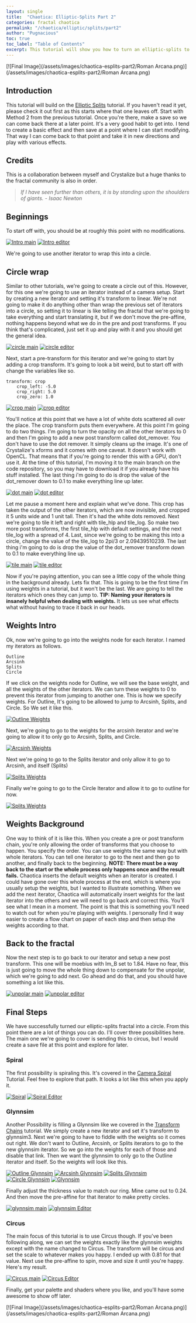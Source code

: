 ```yaml
---
layout: single
title:  "Chaotica: Elliptic-Splits Part 2"
categories: fractal chaotica
permalink: "/chaotica/elliptic/splits/part2"
author: "Pugnacious"
toc: true
toc_label: "Table of Contents"
excerpt: This tutorial will show you how to turn an elliptic-splits to 11.
---
```


[![Final Image](/assets/images/chaotica-esplits-part2/Roman Arcana.png)](/assets/images/chaotica-esplits-part2/Roman Arcana.png)

## Introduction

This tutorial will build on the [Elliptic Splits][esplits] tutorial.  If you haven't read it yet, please check it out first as this starts where that one leaves off.  Start with Method 2 from the previous tutorial.  Once you're there, make a save so we can come back there at a later point.  It's a very good habit to get into.  I tend to create a basic effect and then save at a point where I can start modifying.  That way I can come back to that point and take it in new directions and play with various effects.

## Credits

This is a collaboration between myself and Crystalize but a huge thanks to the fractal community is also in order.  

> *If I have seen further than others, it is by standing upon the shoulders of giants.  - Isaac Newton*

## Beginnings

To start off with, you should be at roughly this point with no modifications.  

[![Intro main](/assets/images/chaotica-esplits-part2/chaotica_aVRjmNSECZ.png)](/assets/images/chaotica-esplits-part2/chaotica_aVRjmNSECZ.png)
[![Intro editor](/assets/images/chaotica-esplits-part2/chaotica_VVyZWVQZam.png)](/assets/images/chaotica-esplits-part2/chaotica_VVyZWVQZam.png)

We're going to use another iterator to wrap this into a circle.

## Circle wrap

Similar to other tutorials, we're going to create a circle out of this.  However, for this one we're going to use an iterator instead of a camera setup.
Start by creating a new iterator and setting it's transform to linear.  We're not going to make it do anything other than wrap the previous set of iterators into a circle, so setting it to linear is like telling the fractal that we're going to take everything and start translating it, but if we don't move the pre-affine, nothing happens beyond what we do in the pre and post transforms.  If you think that's complicated, just set it up and play with it and you should get the general idea.

[![circle main](/assets/images/chaotica-esplits-part2/chaotica_mHL7CPrgB6.png)](/assets/images/chaotica-esplits-part2/chaotica_mHL7CPrgB6.png)
[![circle editor](/assets/images/chaotica-esplits-part2/chaotica_fNFeNvcDb6.png)](/assets/images/chaotica-esplits-part2/chaotica_fNFeNvcDb6.png)

Next, start a pre-transform for this iterator and we're going to start by adding a crop transform.  It's going to look a bit weird, but to start off with change the variables like so.

    transform: crop
        crop_left: -5.0
        crop_right: 5.0
        crop_zero: 1.0

[![crop main](/assets/images/chaotica-esplits-part2/chaotica_3ek9C2PAlw.png)](/assets/images/chaotica-esplits-part2/chaotica_3ek9C2PAlw.png)
[![crop editor](/assets/images/chaotica-esplits-part2/chaotica_FLRLu4cgy5.png)](/assets/images/chaotica-esplits-part2/chaotica_FLRLu4cgy5.png)

You'll notice at this point that we have a lot of white dots scattered all over the place.  The crop transform puts them everywhere.  At this point I'm going to do two things.  I'm going to turn the opacity on all the other iterators to 0 and then I'm going to add a new post transform called dot_remover.  You don't have to use the dot remover.  It simply cleans up the image.  It's one of Crystalize's xforms and it comes with one caveat.  It doesn't work with OpenCL.  That means that if you're going to render this with a GPU, don't use it.  At the time of this tutorial, I'm moving it to the main branch on the code repository, so you may have to download it if you already have his stuff installed. The last thing i'm going to do is drop the value of the dot_remover down to 0.1 to make everything line up later.

[![dot main](/assets/images/chaotica-esplits-part2/chaotica_DRzpDwbsND.png)](/assets/images/chaotica-esplits-part2/chaotica_DRzpDwbsND.png)
[![dot editor](/assets/images/chaotica-esplits-part2/chaotica_J7RGQM2dLb.png)](/assets/images/chaotica-esplits-part2/chaotica_J7RGQM2dLb.png)

Let me pause a moment here and explain what we've done.  This crop has taken the output of the other iterators, which are now invisible, and cropped it 5 units wide and 1 unit tall.  Then it's had the white dots removed.  Next we're going to tile it left and right with tile_hlp and tile_log.  So make two more post transforms, the first tile_hlp with default settings, and the next tile_log with a spread of 4.  Last, since we're going to be making this into a circle, change the value of the tile_log to 2pi/3 or 2.09439510239. The last thing i'm going to do is drop the value of the dot_remover transform down to 0.1 to make everything line up.

[![tile main](/assets/images/chaotica-esplits-part2/chaotica_8hz8MK7kXe.png)](/assets/images/chaotica-esplits-part2/chaotica_8hz8MK7kXe.png)
[![tile editor](/assets/images/chaotica-esplits-part2/chaotica_boH5v3a6UG.png)](/assets/images/chaotica-esplits-part2/chaotica_boH5v3a6UG.png)

Now if you're paying attention, you can see a little copy of the whole thing in the background already.  Lets fix that.  This is going to be the first time I'm using weights in a tutorial, but it won't be the last.  We are going to tell the iterators which ones they can jump to.  **TIP: Naming your iterators is insanely helpful when dealing with weights.** It lets us see what effects what without having to trace it back in our heads.  

## Weights Intro

Ok, now we're going to go into the weights node for each iterator.  I named my iterators as follows.

    Outline
    Arcsinh
    Splits
    Circle

If we click on the weights node for Outline, we will see the base weight, and all the weights of the other iterators.  We can turn these weights to 0 to prevent this iterator from jumping to another one.  This is how we specify weights.  For Outline, It's going to be allowed to jump to Arcsinh, Splits, and Circle.  So We set it like this.

[![Outline Weights](/assets/images/chaotica-esplits-part2/chaotica_Nv9sB4nYeD.png)](/assets/images/chaotica-esplits-part2/chaotica_Nv9sB4nYeD.png)

Next, we're going to go to the weights for the arcsinh iterator and we're going to allow it to only go to Arcsinh, Splits, and Circle.

[![Arcsinh Weights](/assets/images/chaotica-esplits-part2/chaotica_wnBL7pRcMK.png)](/assets/images/chaotica-esplits-part2/chaotica_wnBL7pRcMK.png)

Next we're going to go to the Splits iterator and only allow it to go to Arcsinh, and itself (Splits)

[![Splits Weights](/assets/images/chaotica-esplits-part2/chaotica_DYcybJfn9j.png)](/assets/images/chaotica-esplits-part2/chaotica_DYcybJfn9j.png)

Finally we're going to go to the Circle Iterator and allow it to go to outline for now.

[![Splits Weights](/assets/images/chaotica-esplits-part2/chaotica_DYcybJfn9j.png)](/assets/images/chaotica-esplits-part2/chaotica_DYcybJfn9j.png)

## Weights Background

One way to think of it is like this.  When you create a pre or post transform chain, you're only allowing the order of transforms that you choose to happen.  You specify the order.  You can use weights the same way but with whole iterators.  You can tell one iterator to go to the next and then go to another, and finally back to the beginning.  **NOTE: There must be a way back to the start or the whole process only happens once and the result fails.**  Chaotica inserts the default weights when an iterator is created.  I could have gone over this whole process at the end, which is where you usually setup the weights, but I wanted to illustrate something.  When we add the next iterator, Chaotica will automatically insert weights for the last iterator into the others and we will need to go back and correct this.  You'll see what I mean in a moment.  The point is that this is something you'll need to watch out for when you're playing with weights.  I personally find it way easier to create a flow chart on paper of each step and then setup the weights according to that.  

## Back to the fractal

Now the next step is to go back to our iterator and setup a new post transform.  This one will be moebius with Im_B set to 1.84.  Have no fear, this is just going to move the whole thing down to compensate for the unpolar, which we're going to add next.  Go ahead and do that, and you should have something a lot like this.

[![unpolar main](/assets/images/chaotica-esplits-part2/chaotica_2RIV0JSC7y.png)](/assets/images/chaotica-esplits-part2/chaotica_2RIV0JSC7y.png)
[![unpolar editor](/assets/images/chaotica-esplits-part2/chaotica_UJa0N2G6ty.png)](/assets/images/chaotica-esplits-part2/chaotica_UJa0N2G6ty.png)

## Final Steps

We have successfully turned our elliptic-splits fractal into a circle. From this point there are a lot of things you can do.  I'll cover three possibilities here.  The main one we're going to cover is sending this to circus, but I would create a save file at this point and explore for later.

### Spiral

The first possibility is spiraling this.  It's covered in the [Camera Spiral][camspiral] Tutorial.  Feel free to explore that path.  It looks a lot like this when you apply it.

[![Spiral](/assets/images/chaotica-esplits-part2/chaotica_9zUzyaPnWt.png)](/assets/images/chaotica-esplits-part2/chaotica_9zUzyaPnWt.png)
[![Spiral Editor](/assets/images/chaotica-esplits-part2/chaotica_HC64mvI8Ma.png)](/assets/images/chaotica-esplits-part2/chaotica_HC64mvI8Ma.png)

### Glynnsim

Another Possibility is filling a Glynnsim like we covered in the [Transform Chains][chains] tutorial.  We simply create a new iterator and set it's transform to glynnsim3.  Next we're going to have to fiddle with the weights so it comes out right.  We don't want to Outline, Arcsinh, or Splits iterators to go to the new glynnsim iterator.  So we go into the weights for each of those and disable that link.  Then we want the glynnsim to only go to the Outline iterator and itself.  So the weights will look like this.

[![Outline Glynnsim](/assets/images/chaotica-esplits-part2/chaotica_HOsrsvkGoA.png)](/assets/images/chaotica-esplits-part2/chaotica_HOsrsvkGoA.png)
[![Arcsinh Glynnsim](/assets/images/chaotica-esplits-part2/chaotica_9zpUS5j0mc.png)](/assets/images/chaotica-esplits-part2/chaotica_9zpUS5j0mc.png)
[![Splits Glynnsim](/assets/images/chaotica-esplits-part2/chaotica_e1kL7XJw0v.png)](/assets/images/chaotica-esplits-part2/chaotica_e1kL7XJw0v.png)
[![Circle Glynnsim](/assets/images/chaotica-esplits-part2/chaotica_QDP4343YYp.png)](/assets/images/chaotica-esplits-part2/chaotica_QDP4343YYp.png)
[![Glynnsim](/assets/images/chaotica-esplits-part2/chaotica_rzTXHyOwuo.png)](/assets/images/chaotica-esplits-part2/chaotica_rzTXHyOwuo.png)

Finally adjust the thickness value to match our ring.  Mine came out to 0.24.  And then move the pre-affine for that iterator to make pretty circles.

[![glynnsim main](/assets/images/chaotica-esplits-part2/chaotica_N0VOoc9loU.png)](/assets/images/chaotica-esplits-part2/chaotica_N0VOoc9loU.png)
[![glynnsim Editor](/assets/images/chaotica-esplits-part2/chaotica_EpYqkXMRQJ.png)](/assets/images/chaotica-esplits-part2/chaotica_EpYqkXMRQJ.png)

### Circus

The main focus of this tutorial is to use Circus though.  If you've been following along, we can set the weights exactly like the glynnsim weights except with the name changed to Circus. The transform will be circus and set the scale to whatever makes you happy.  I ended up with 0.81 for that value.  Next use the pre-affine to spin, move and size it until you're happy.  Here's my result.

[![Circus main](/assets/images/chaotica-esplits-part2/chaotica_ZqC1yqBG02.png)](/assets/images/chaotica-esplits-part2/chaotica_ZqC1yqBG02.png)
[![Circus Editor](/assets/images/chaotica-esplits-part2/chaotica_WxhJH2ugCh.png)](/assets/images/chaotica-esplits-part2/chaotica_WxhJH2ugCh.png)

Finally, get your palette and shaders where you like, and you'll have some awesome to show off later.  

[![Final Image](/assets/images/chaotica-esplits-part2/Roman Arcana.png)](/assets/images/chaotica-esplits-part2/Roman Arcana.png)

[camspiral]: https://blog.pugnacious.site/chaotica/camera/spiral
[esplits]: https://blog.pugnacious.site/chaotica/elliptic/splits
[chains]: https://blog.pugnacious.site/chaotica/transform/chains
